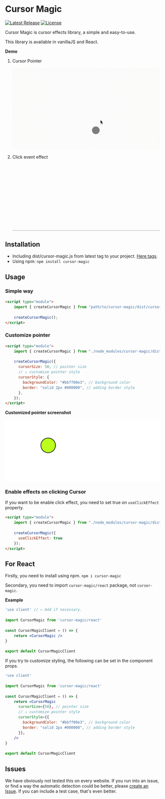 # Cursor Magic

[![Latest Release](https://img.shields.io/github/v/tag/takutakuaoao/cursor-magic.svg?label=release&sort=semver)](https://github.com/takutakuaoao/cursor-magic/releases/tag/v0.3.0)
[![License](https://img.shields.io/github/license/takutakuaoao/cursor-magic.svg)](LICENSE)


Cursor Magic is cursor effects library, a simple and easy-to-use.

This library is available in vanillaJS and React.

**Demo**

1. Cursor Pointer

    ![cursor-magic-demo](./images/cursor-magic-demo.gif)

1. Click event effect
      <div>
        <img src="./images/click-cursor-effect-demo.gif" width="580px" alt="cursor-click-effect-demo" />
      </div>


## Installation

- Including dist/cursor-magic.js from latest tag to your project. [Here tags](https://github.com/takutakuaoao/cursor-magic/tags).
- Using npm: `npm install cursor-magic`

## Usage

### Simple way

```html
<script type="module">
    import { createCursorMagic } from "path/to/cursor-magic/dist/cursor-magic.js";

    createCursorMagic();
</script>
```

### Customize pointer

```html
<script type="module">
    import { createCursorMagic } from "./node_modules/cursor-magic/dist/cursor-magic.js";

    createCursorMagic({
      cursorSize: 50, // pointer size
      // ↓ customize pointer style
      cursorStyle: {
        backgroundColor: "#bbff00e3", // background color
        border: "solid 2px #000000", // adding border style
      },
    });
</script>
```

**Customized pointer screenshot**

![customize-pointer](./images/customize-pointer.png)

### Enable effects on clicking Cursor

If you want to be enable click effect, you need to set true on `useClickEffect` property.

```html
<script type="module">
    import { createCursorMagic } from "./node_modules/cursor-magic/dist/cursor-magic.js";

    createCursorMagic({
      useClickEffect: true
    });
</script>
```

## For React

Firstly, you need to install using npm. `npm i cursor-magic`

Secondary, you need to import `cursor-magic/react` package, not `cursor-magic`.

**Example**

```jsx
'use client' // ← Add if necessary.

import CursorMagic from 'cursor-magic/react'

const CursorMagicClient = () => {
    return <CursorMagic />
}

export default CursorMagicClient
```

If you try to customize styling, the following can be set in the component props.

```jsx
'use client'

import CursorMagic from 'cursor-magic/react'

const CursorMagicClient = () => {
    return <CursorMagic
      cursorSize={50}, // pointer size
      // ↓ customize pointer style
      cursorStyle={{
        backgroundColor: "#bbff00e3", // background color
        border: "solid 2px #000000", // adding border style
      }},
    />
}

export default CursorMagicClient
```

## Issues

We have obviously not tested this on every website. If you run into an issue, or find a way the automatic detection could be better, please [create an Issue](https://github.com/takutakuaoao/cursor-magic/issues/new). If you can include a test case, that's even better.
